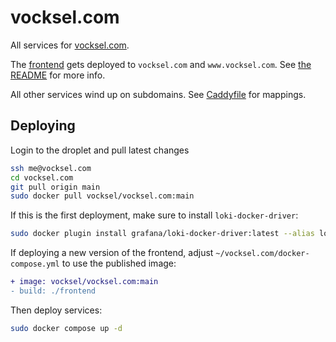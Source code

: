 # vocksel.com

All services for [vocksel.com](https://vocksel.com).

The [frontend](./frontend/) gets deployed to `vocksel.com` and `www.vocksel.com`. See [the README](./frontend/README.md) for more info.

All other services wind up on subdomains. See [Caddyfile](./Caddyfile) for mappings.

## Deploying

Login to the droplet and pull latest changes

```sh
ssh me@vocksel.com
cd vocksel.com
git pull origin main
sudo docker pull vocksel/vocksel.com:main
```

If this is the first deployment, make sure to install `loki-docker-driver`:

```sh
sudo docker plugin install grafana/loki-docker-driver:latest --alias loki --grant-all-permissions
```

If deploying a new version of the frontend, adjust `~/vocksel.com/docker-compose.yml` to use the published image:

```diff
+ image: vocksel/vocksel.com:main
- build: ./frontend
```

Then deploy services:

```sh
sudo docker compose up -d
```
